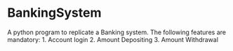 # BankingSystem
A python program to replicate a Banking system. The following features are mandatory:  1. Account login  2. Amount Depositing  3. Amount Withdrawal
